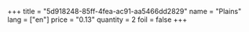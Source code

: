 +++
title = "5d918248-85ff-4fea-ac91-aa5466dd2829"
name = "Plains"
lang = ["en"]
price = "0.13"
quantity = 2
foil = false
+++
